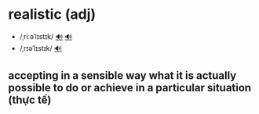 # realistic (adj)

- /ˌriːəˈlɪstɪk/ [🔊](https://www.oxfordlearnersdictionaries.com/media/english/uk_pron/r/rea/reali/realistic__gb_3.mp3) [🔊](https://www.oxfordlearnersdictionaries.com/media/english/us_pron/r/rea/reali/realistic__us_2.mp3)
- /ˌrɪəˈlɪstɪk/ [🔊](https://www.oxfordlearnersdictionaries.com/media/english/uk_pron/r/rea/reali/realistic__gb_2.mp3)

## accepting in a sensible way what it is actually possible to do or achieve in a particular situation (thực tế)